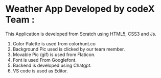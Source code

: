 # Weather App Developed by codeX Team :
This Application is developed from Scratch using HTML5, CSS3 and Js.
1. Color Palette is used from colorhunt.co
2. Background Pic used is clicked by our team member.
3. Movable Pic (gif) is used from Flaticon.
4. Font is used From Googlefont.
5. Backend is developed using Chatgpt.
6. VS code is used as Editor.
